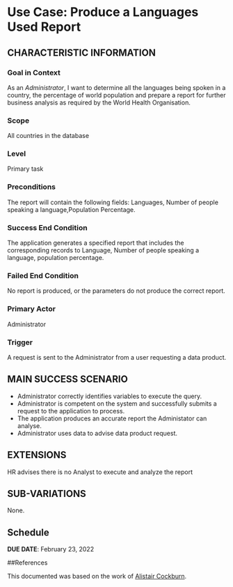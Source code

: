 # Use Case: Produce a Languages Used Report

## CHARACTERISTIC INFORMATION

### Goal in Context
As an *Administrator*, I want to determine all the languages being spoken in a country, the percentage of world population and prepare a report for further business analysis as required by the World Health Organisation.
### Scope
All countries in the database
### Level
Primary task
### Preconditions
The report will contain the following fields: Languages, Number of people speaking a language,Population Percentage.
### Success End Condition
The application generates a specified report that includes the corresponding records to Language, Number of people speaking a language, population percentage.
### Failed End Condition
No report is produced, or the parameters do not produce the correct report.
### Primary Actor
Administrator
### Trigger
A request is sent to the Administrator from a user requesting a data product.
## MAIN SUCCESS SCENARIO

- Administrator correctly identifies variables to execute the query.
- Administrator is competent on the system and successfully submits a request to the application to process.
- The application produces an accurate report the Administator can analyse.
- Administrator uses data to advise data product request.

## EXTENSIONS

HR advises there is no Analyst to execute and analyze the report

## SUB-VARIATIONS

None.

## Schedule

**DUE DATE**: February 23, 2022

##References

This documented was based on the work of [Alistair Cockburn](https://cis.bentley.edu/lwaguespack/CS360_Site/Downloads_files/Use%20Case%20Template%20%28Cockburn%29.pdf).
